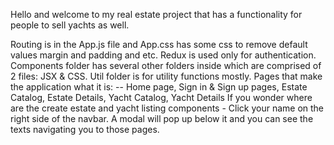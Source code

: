 Hello and welcome to my real estate project that has a functionality for people to sell yachts as well.

Routing is in the App.js file and App.css has some css to remove default values margin and padding and etc.
Redux is used only for authentication.
Components folder has several other folders inside which are comprised of 2 files: JSX & CSS.
Util folder is for utility functions mostly.
Pages that make the application what it is: -- Home page, Sign in & Sign up pages, Estate Catalog, Estate Details, Yacht Catalog, Yacht Details
If you wonder where are the create estate and yacht listing components - Click your name on the right side of the navbar. A modal will pop up below it and you can see the texts navigating you to those pages.
